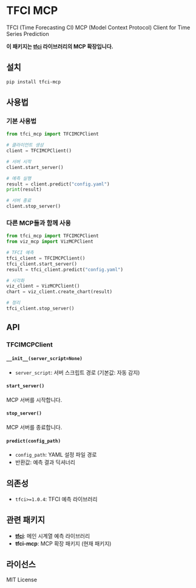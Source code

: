 # TFCI MCP

TFCI (Time Forecasting CI) MCP (Model Context Protocol) Client for Time Series Prediction

**이 패키지는 [tfci](https://pypi.org/project/tfci/) 라이브러리의 MCP 확장입니다.**

## 설치

```bash
pip install tfci-mcp
```

## 사용법

### 기본 사용법

```python
from tfci_mcp import TFCIMCPClient

# 클라이언트 생성
client = TFCIMCPClient()

# 서버 시작
client.start_server()

# 예측 실행
result = client.predict("config.yaml")
print(result)

# 서버 종료
client.stop_server()
```

### 다른 MCP들과 함께 사용

```python
from tfci_mcp import TFCIMCPClient
from viz_mcp import VizMCPClient

# TFCI 예측
tfci_client = TFCIMCPClient()
tfci_client.start_server()
result = tfci_client.predict("config.yaml")

# 시각화
viz_client = VizMCPClient()
chart = viz_client.create_chart(result)

# 정리
tfci_client.stop_server()
```

## API

### TFCIMCPClient

#### `__init__(server_script=None)`
- `server_script`: 서버 스크립트 경로 (기본값: 자동 감지)

#### `start_server()`
MCP 서버를 시작합니다.

#### `stop_server()`
MCP 서버를 종료합니다.

#### `predict(config_path)`
- `config_path`: YAML 설정 파일 경로
- 반환값: 예측 결과 딕셔너리

## 의존성

- `tfci>=1.0.4`: TFCI 예측 라이브러리

## 관련 패키지

- **[tfci](https://pypi.org/project/tfci/)**: 메인 시계열 예측 라이브러리
- **tfci-mcp**: MCP 확장 패키지 (현재 패키지)

## 라이선스

MIT License 
